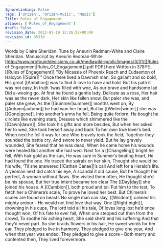 ```yaml
---
IgnoreLinking: False
Tags: ['Urizen', 'Urizen-Music', 'Music']
Title: Rules of Engagement
aliases: ['Rules_of_Engagement']
draft: False
revision_date: 2022-01-19 12:26:52+00:00
revision_id: 85310
---
```


Words by Claire Sheridan. Tune by Aneurin Redman-White and Claire Sheridan.
Manuscript by Aneurin Redman-White [http://www.profounddecisions.co.uk/mediawiki-public/images/3/31/[[Rules of Engagement|Rules_Of_Engagement]].pdf PDF] here
Written in 378YE.
[[Rules of Engagement]]
''By Nicassia of Phoenix Reach and Eudaemon of Halcyon [[Spire]]''
Once there lived a Dawnish man,
So gallant and so bold,
His great [[Ambition]] was to find
A love to have and hold.
But his path it was not easy,
In truth ‘twas filled with woe,
As our brave and handsome lad
Did a-wooing go.
At first he found a gentle lady,
Delicate as a rose,
Her hair was as the raven dark,
Her skin like fallen snow,
But paler she was, and paler she grew,
As the [[Summer|summer]] months went on,
By [[Autumn|autumn]] he had won her heart,
But by [[Winter|winter]] she was [[Gone|gone]].
Into another’s arms he fell,
Being quite forlorn,
He bought he circlets like evening stars,
Dresses which shimmered like the [[Dawn|dawn]].
She took his gifts and more besides,
But when her asked her to wed,
She took herself away and back
To her own true lover’s bed.
When next he fell it was for one
Who bravely took the field,
Together they sounded the battle cry,
And swore to never yield.
But he lay gravely wounded,
She feared that he was dead,
When he came home his wounds were healed
But another she had wed.
Next for a [[Changeling]] bright he fell,
With hair gold as the sun,
He was sure in Summer’s beating heart,
He had found the one.
He traced the spirals on her skin,
Thought she would be his wife,
‘Til she answered [[Cathan Canae]]’s call
And left for a Herald’s life.
A yeoman next did catch his eye,
A scandal it did cause,
But he thought her perfect,
A woman without flaws.
She visited them often,
He thought she’d be his spouse,
But her true intent became too clear
The [[Day|day]] she joined his house.
A [[Cambion]], both proud and tall
Put him to the test,
To fetch her a Chimera’s scale,
To prove he loved her best.
But Chimera’s scales are found on beasts
No single man can slay,
[[Wisdom]] calmed his mighty ardour -
He would not find love that way.
One [[Night|night]], drowning in his cups,
The lord told all his tale,
Of loves long lost he’d once thought won,
Of his fate to ever fail,
When one stepped out then from the crowd,
To soothe his aching heart,
She said she’d end his suffering
And that they’d never part.
So she braids flowers in his hair,
He sweet words for her ear,
They pledged to live in harmony,
They pledged to give one year,
And when that year was ended,
They pledged to give a score -
Both merry and contented then,
They lived forevermore.